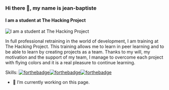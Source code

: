 ### Hi there 👋, my name is jean-baptiste
####  I am a student at The Hacking Project
![ I am a student at The Hacking Project](https://encrypted-tbn0.gstatic.com/images?q=tbn:ANd9GcTmpA2KJKK2fnwt7zaalMYHbz5SGhUV_S-a2wMnhD22Pv8QLfIng6vOatOyj0tfwPwZauw&usqp=CAU)

In full professional retraining in the world of development, I am training at The Hacking Project. This training allows me to learn in peer learning and to be able to learn by creating projects as a team. Thanks to my will, my motivation and the support of my team, I manage to overcome each project with flying colors and it is a real pleasure to continue learning.

Skills: [![forthebadge](https://forthebadge.com/images/badges/uses-html.svg)](https://forthebadge.com)[![forthebadge](https://forthebadge.com/images/badges/uses-css.svg)](https://forthebadge.com)[![forthebadge](https://forthebadge.com/images/badges/made-with-ruby.svg)](https://forthebadge.com)

- 🔭 I’m currently working on this page.  
